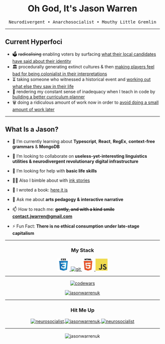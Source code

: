 <h1 align="center">Oh God, It's Jason Warren</h1>

<pre align="center">Neurodivergent • Anarchosocialist • Mouthy Little Gremlin</pre>

<hr />

<h2 align="left">Current Hyperfoci</h2>

- 🗳 ~~radicalising~~ enabling voters by surfacing [what their local candidates have said about their identity](https://github.com/JasonWarrenUK/got-my-back)
- 🏛 procedurally generating extinct cultures & then [making players feel bad for being colonialist in their interpretations](https://github.com/JasonWarrenUK/Those-Who-Came-Before)
- ⏳ taking someone who witnessed a historical event and [working out what else they saw in their life](https://github.com/JasonWarrenUK/Grand-Chronicle)
- 🔮 rendering my constant sense of inadequacy when I teach in code by [building a better curriculum planner](https://github.com/JasonWarrenUK/Inclusive-Dynamics)
- 🗑 doing a ridiculous amount of work now in order to [avoid doing a small amount of work later](https://github.com/JasonWarrenUK/Pretty-Vacancies)

<hr />

<h2 align="left">What Is a Jason?</h2>

- 🌱 I’m currently learning about **Typescript**, **React**, **RegEx**, **context-free grammars** & **MongoDB**

- 👯 I’m looking to collaborate on **useless-yet-interesting linguistics utilities & neurodivergent revolutionary digital infrastructure**

- 🤝 I’m looking for help with **basic life skills**

- 👨‍💻 Also I bimble about with [ink stories](https://neurosocialist.itch.io/)

- 📝 I wroted a book: [here it is](https://www.amazon.co.uk/Creating-Worlds-Immersive-Theatre-Making/dp/1848424450)

- 💬 Ask me about **arts pedagogy & interactive narrative**

- 📫 How to reach me: **~~gently, and with a kind smile~~ contact.jwarren@gmail.com**

- ⚡ Fun Fact: **There is no ethical consumption under late-stage capitalism**

<hr />

<h3 align="center">My Stack</h3>

<p align="center">
  <a href="https://www.w3schools.com/css/" target="_blank" rel="noreferrer">
    <img src="https://raw.githubusercontent.com/devicons/devicon/master/icons/css3/css3-original-wordmark.svg" alt="css3" width="40" height="40"/>
  </a>
  
  <a href="https://git-scm.com/" target="_blank" rel="noreferrer">
    <img src="https://www.vectorlogo.zone/logos/git-scm/git-scm-icon.svg" alt="git" width="40" height="40"/>
  </a>
  
  <a href="https://www.w3.org/html/" target="_blank" rel="noreferrer">
    <img src="https://raw.githubusercontent.com/devicons/devicon/master/icons/html5/html5-original-wordmark.svg" alt="html5" width="40" height="40"/>
  </a>
  
  <a href="https://developer.mozilla.org/en-US/docs/Web/JavaScript" target="_blank" rel="noreferrer">
    <img src="https://raw.githubusercontent.com/devicons/devicon/master/icons/javascript/javascript-original.svg" alt="javascript" width="40" height="40"/>
  </a>
</p>

<hr/>

<p align="center">
  <a href="https://www.codewars.com/users/JasonWarrenUK" target="blank"><img src="https://www.codewars.com/users/JasonWarrenUK/badges/large?theme=light" alt="codewars" /></a>
</p>

<p align="center"> <a href="https://github.com/ryo-ma/github-profile-trophy"><img src="https://github-profile-trophy.vercel.app/?username=jasonwarrenuk&theme=gruvbox" alt="jasonwarrenuk" /></a></p>

<hr/>

<h3 align="center">Hit Me Up</h3>

<p align="center">
  <a href="https://twitter.com/neurosocialist" target="blank">
    <img align="center" src="https://raw.githubusercontent.com/rahuldkjain/github-profile-readme-generator/master/src/images/icons/Social/twitter.svg" alt="neurosocialist" height="30" width="40" />
  </a>
  
  <a href="https://linkedin.com/in/jasonwarrenuk" target="blank">
    <img align="center" src="https://raw.githubusercontent.com/rahuldkjain/github-profile-readme-generator/master/src/images/icons/Social/linked-in-alt.svg" alt="jasonwarrenuk" height="30" width="40" />
  </a>
  
  <a href="https://instagram.com/neurosocialist" target="blank">
    <img align="center" src="https://raw.githubusercontent.com/rahuldkjain/github-profile-readme-generator/master/src/images/icons/Social/instagram.svg" alt="neurosocialist" height="30" width="40" />
  </a>
</p>

<hr />

<p align="center">
  <img align="center" src="https://github-readme-stats.vercel.app/api/top-langs?username=jasonwarrenuk&show_icons=true&locale=en&layout=compact" alt="jasonwarrenuk" />
</p>

